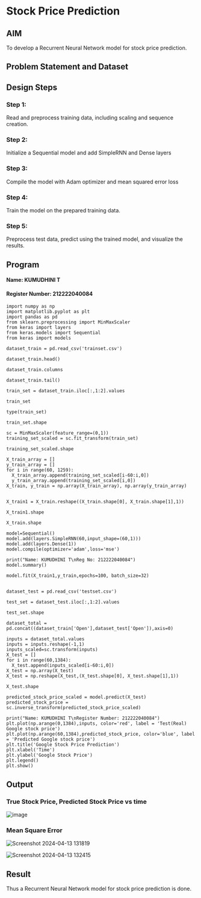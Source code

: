 # Stock Price Prediction

## AIM

To develop a Recurrent Neural Network model for stock price prediction.

## Problem Statement and Dataset


## Design Steps

### Step 1:
Read and preprocess training data, including scaling and sequence creation.

### Step 2:
Initialize a Sequential model and add SimpleRNN and Dense layers

### Step 3:
Compile the model with Adam optimizer and mean squared error loss

### Step 4:
Train the model on the prepared training data.

### Step 5:
Preprocess test data, predict using the trained model, and visualize the results.


## Program
#### Name: KUMUDHINI T
#### Register Number: 212222040084

```
import numpy as np
import matplotlib.pyplot as plt
import pandas as pd
from sklearn.preprocessing import MinMaxScaler
from keras import layers
from keras.models import Sequential
from keras import models

dataset_train = pd.read_csv('trainset.csv')

dataset_train.head()

dataset_train.columns

dataset_train.tail()

train_set = dataset_train.iloc[:,1:2].values

train_set

type(train_set)

train_set.shape

sc = MinMaxScaler(feature_range=(0,1))
training_set_scaled = sc.fit_transform(train_set)

training_set_scaled.shape

X_train_array = []
y_train_array = []
for i in range(60, 1259):
  X_train_array.append(training_set_scaled[i-60:i,0])
  y_train_array.append(training_set_scaled[i,0])
X_train, y_train = np.array(X_train_array), np.array(y_train_array)


X_train1 = X_train.reshape((X_train.shape[0], X_train.shape[1],1))

X_train1.shape

X_train.shape

model=Sequential()
model.add(layers.SimpleRNN(60,input_shape=(60,1)))
model.add(layers.Dense(1))
model.compile(optimizer='adam',loss='mse')

print("Name: KUMUDHINI T\nReg No: 212222040084")
model.summary()

model.fit(X_train1,y_train,epochs=100, batch_size=32)


dataset_test = pd.read_csv('testset.csv')

test_set = dataset_test.iloc[:,1:2].values

test_set.shape

dataset_total = pd.concat((dataset_train['Open'],dataset_test['Open']),axis=0)

inputs = dataset_total.values
inputs = inputs.reshape(-1,1)
inputs_scaled=sc.transform(inputs)
X_test = []
for i in range(60,1384):
  X_test.append(inputs_scaled[i-60:i,0])
X_test = np.array(X_test)
X_test = np.reshape(X_test,(X_test.shape[0], X_test.shape[1],1))

X_test.shape

predicted_stock_price_scaled = model.predict(X_test)
predicted_stock_price = sc.inverse_transform(predicted_stock_price_scaled)

print("Name: KUMUDHINI T\nRegister Number: 212222040084")
plt.plot(np.arange(0,1384),inputs, color='red', label = 'Test(Real) Google stock price')
plt.plot(np.arange(60,1384),predicted_stock_price, color='blue', label = 'Predicted Google stock price')
plt.title('Google Stock Price Prediction')
plt.xlabel('Time')
plt.ylabel('Google Stock Price')
plt.legend()
plt.show()

```

## Output

### True Stock Price, Predicted Stock Price vs time
![image](https://github.com/kumudhinithangaselvan/rnn-stock-price-prediction/assets/119394027/e2b37cb1-6cc9-4b9b-b7a0-2b527a2ee1d3)


### Mean Square Error
![Screenshot 2024-04-13 131819](https://github.com/kumudhinithangaselvan/rnn-stock-price-prediction/assets/119394027/b262df80-5069-4de2-8106-ad0c33f8a9d0)

![Screenshot 2024-04-13 132415](https://github.com/kumudhinithangaselvan/rnn-stock-price-prediction/assets/119394027/4d2103e3-9765-41cf-bf23-1bde0f26ecc6)



## Result
Thus a Recurrent Neural Network model for stock price prediction is done.
